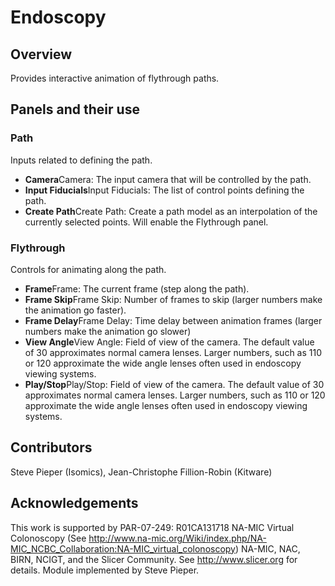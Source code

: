 # Endoscopy

## Overview

Provides interactive animation of flythrough paths.

## Panels and their use

### Path

Inputs related to defining the path.

- **Camera**Camera: The input camera that will be controlled by the path.
- **Input Fiducials**Input Fiducials: The list of control points defining the path.
- **Create Path**Create Path: Create a path model as an interpolation of the currently selected points.  Will enable the Flythrough panel.

### Flythrough

Controls for animating along the path.

- **Frame**Frame: The current frame (step along the path).
- **Frame Skip**Frame Skip: Number of frames to skip (larger numbers make the animation go faster).
- **Frame Delay**Frame Delay: Time delay between animation frames (larger numbers make the animation go slower)
- **View Angle**View Angle: Field of view of the camera.  The default value of 30 approximates normal camera lenses.  Larger numbers, such as 110 or 120 approximate the wide angle lenses often used in endoscopy viewing systems.
- **Play/Stop**Play/Stop: Field of view of the camera.  The default value of 30 approximates normal camera lenses.  Larger numbers, such as 110 or 120 approximate the wide angle lenses often used in endoscopy viewing systems.

## Contributors

Steve Pieper (Isomics), Jean-Christophe Fillion-Robin (Kitware)

## Acknowledgements

This work is supported by PAR-07-249: R01CA131718 NA-MIC Virtual Colonoscopy (See http://www.na-mic.org/Wiki/index.php/NA-MIC_NCBC_Collaboration:NA-MIC_virtual_colonoscopy) NA-MIC, NAC, BIRN, NCIGT, and the Slicer Community. See http://www.slicer.org for details. Module implemented by Steve Pieper.
